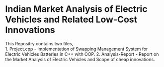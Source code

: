 # Indian Market Analysis of Electric Vehicles and Related Low-Cost Innovations  
This Repositry contains two files,  
    1. Project.cpp - Implementation of Swapping Management System for Electric Vehicles Batteries in C++ with OOP.
    2. Analysis-Report - Report on the Market Analysis of Electric Vehicles and Scope of cheap innovations.
 
